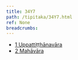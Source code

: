 ```yaml
---
title: 34Y7
path: /tipitaka/34Y7.html
ref: None
breadcrumbs:
---
```


* [1 Uppattiṭṭhānavāra](/tipitaka/34Y7/1)
* [2 Mahāvāra](/tipitaka/34Y7/2)

